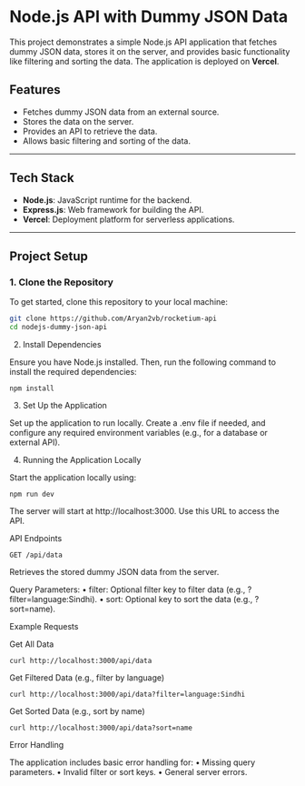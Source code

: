# Node.js API with Dummy JSON Data

This project demonstrates a simple Node.js API application that fetches dummy JSON data, stores it on the server, and provides basic functionality like filtering and sorting the data. The application is deployed on **Vercel**.

## Features
- Fetches dummy JSON data from an external source.
- Stores the data on the server.
- Provides an API to retrieve the data.
- Allows basic filtering and sorting of the data.

---

## Tech Stack
- **Node.js**: JavaScript runtime for the backend.
- **Express.js**: Web framework for building the API.
- **Vercel**: Deployment platform for serverless applications.

---

## Project Setup

### 1. Clone the Repository
To get started, clone this repository to your local machine:

```bash
git clone https://github.com/Aryan2vb/rocketium-api
cd nodejs-dummy-json-api
```

2. Install Dependencies

Ensure you have Node.js installed. Then, run the following command to install the required dependencies:
```
npm install
```
3. Set Up the Application

Set up the application to run locally. Create a .env file if needed, and configure any required environment variables (e.g., for a database or external API).

4. Running the Application Locally

Start the application locally using:
```
npm run dev
```
The server will start at http://localhost:3000. Use this URL to access the API.

API Endpoints
```
GET /api/data
```
Retrieves the stored dummy JSON data from the server.

Query Parameters:
	•	filter: Optional filter key to filter data (e.g., ?filter=language:Sindhi).
	•	sort: Optional key to sort the data (e.g., ?sort=name).

Example Requests

Get All Data
```
curl http://localhost:3000/api/data
```
Get Filtered Data (e.g., filter by language)
```
curl http://localhost:3000/api/data?filter=language:Sindhi
```
Get Sorted Data (e.g., sort by name)
```
curl http://localhost:3000/api/data?sort=name
```
Error Handling

The application includes basic error handling for:
	•	Missing query parameters.
	•	Invalid filter or sort keys.
	•	General server errors.



